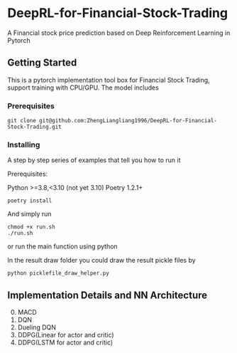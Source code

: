 # DeepRL-for-Financial-Stock-Trading

A  Financial stock price prediction based on Deep Reinforcement Learning in Pytorch

## Getting Started

This is a pytorch implementation tool box for Financial Stock Trading, support training with CPU/GPU. The model includes


### Prerequisites

```
git clone git@github.com:ZhengLiangliang1996/DeepRL-for-Financial-Stock-Trading.git
```

### Installing

A step by step series of examples that tell you how to run it

Prerequisites:

Python >=3.8,<3.10 (not yet 3.10)
Poetry 1.2.1+

`poetry install`

And simply run

```
chmod +x run.sh
./run.sh
```
or run the main function using python

In the result draw folder you could draw the result pickle files by 
```
python picklefile_draw_helper.py
```

## Implementation Details and NN Architecture
0. MACD
1. DQN
2. Dueling DQN
3. DDPG(Linear for actor and critic)
4. DDPG(LSTM for actor and critic)



